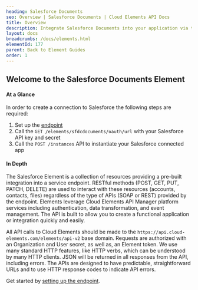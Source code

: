 ```yaml
---
heading: Salesforce Documents
seo: Overview | Salesforce Documents | Cloud Elements API Docs
title: Overview
description: Integrate Salesforce Documents into your application via the Cloud Elements APIs.
layout: docs
breadcrumbs: /docs/elements.html
elementId: 177
parent: Back to Element Guides
order: 1
---
```


## Welcome to the Salesforce Documents Element


#### At a Glance

In order to create a connection to Salesforce the following steps are required:

1. Set up the [endpoint](salesforce-documents-endpoint-setup.html)
2. Call the `GET /elements/sfdcdocuments/oauth/url` with your Salesforce API key and secret
3. Call the `POST /instances` API to instantiate your Salesforce connected app

#### In Depth

The Salesforce Element is a collection of resources providing a pre-built integration into a service endpoint. RESTful methods (POST, GET, PUT, PATCH, DELETE) are used to interact with these resources (accounts, contacts, files) regardless of the type of APIs (SOAP or REST) provided by the endpoint. Elements leverage Cloud Elements API Manager platform services including authentication, data transformation, and event management.  The API is built to allow you to create a functional application or integration quickly and easily.

All API calls to Cloud Elements should be made to the `https://api.cloud-elements.com/elements/api-v2` base domain. Requests are authorized with an Organization and User secret, as well as, an Element token.  We use many standard HTTP features, like HTTP verbs, which can be understood by many HTTP clients. JSON will be returned in all responses from the API, including errors. The APIs are designed to have predictable, straightforward URLs and to use HTTP response codes to indicate API errors.

Get started by [setting up the endpoint](salesforce-documents-endpoint-setup.html).
